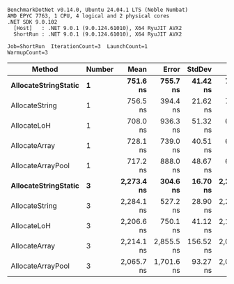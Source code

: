 ```

BenchmarkDotNet v0.14.0, Ubuntu 24.04.1 LTS (Noble Numbat)
AMD EPYC 7763, 1 CPU, 4 logical and 2 physical cores
.NET SDK 9.0.102
  [Host]   : .NET 9.0.1 (9.0.124.61010), X64 RyuJIT AVX2
  ShortRun : .NET 9.0.1 (9.0.124.61010), X64 RyuJIT AVX2

Job=ShortRun  IterationCount=3  LaunchCount=1  
WarmupCount=3  

```
| Method               | Number | Mean       | Error      | StdDev    | Min        | Max        | Gen0   | Gen1   | Allocated |
|--------------------- |------- |-----------:|-----------:|----------:|-----------:|-----------:|-------:|-------:|----------:|
| **AllocateStringStatic** | **1**      |   **751.6 ns** |   **755.7 ns** |  **41.42 ns** |   **708.6 ns** |   **791.2 ns** | **0.0620** | **0.0610** |   **1.02 KB** |
| AllocateString       | 1      |   756.5 ns |   394.4 ns |  21.62 ns |   736.4 ns |   779.3 ns | 0.0620 | 0.0610 |   1.02 KB |
| AllocateLoH          | 1      |   708.0 ns |   936.3 ns |  51.32 ns |   650.1 ns |   747.8 ns | 0.0620 | 0.0610 |   1.02 KB |
| AllocateArray        | 1      |   728.1 ns |   739.0 ns |  40.51 ns |   682.4 ns |   759.5 ns | 0.0620 | 0.0610 |   1.02 KB |
| AllocateArrayPool    | 1      |   717.2 ns |   888.0 ns |  48.67 ns |   664.3 ns |   760.2 ns | 0.0620 | 0.0610 |   1.02 KB |
| **AllocateStringStatic** | **3**      | **2,273.4 ns** |   **304.6 ns** |  **16.70 ns** | **2,259.4 ns** | **2,291.9 ns** | **0.1869** | **0.1831** |   **3.07 KB** |
| AllocateString       | 3      | 2,284.1 ns |   527.2 ns |  28.90 ns | 2,258.9 ns | 2,315.6 ns | 0.1869 | 0.1831 |   3.07 KB |
| AllocateLoH          | 3      | 2,206.6 ns |   750.1 ns |  41.12 ns | 2,174.7 ns | 2,253.0 ns | 0.1869 | 0.1831 |   3.07 KB |
| AllocateArray        | 3      | 2,214.1 ns | 2,855.5 ns | 156.52 ns | 2,033.8 ns | 2,315.1 ns | 0.1869 | 0.1831 |   3.07 KB |
| AllocateArrayPool    | 3      | 2,065.7 ns | 1,701.6 ns |  93.27 ns | 2,002.2 ns | 2,172.8 ns | 0.1869 | 0.1831 |   3.07 KB |
